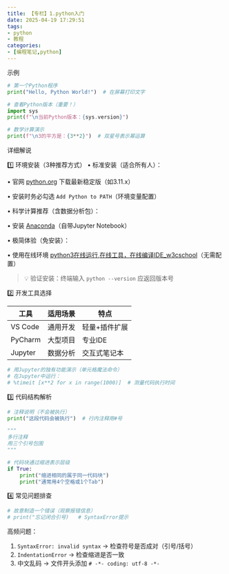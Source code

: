 ```yaml
---
title: 【专栏】1.python入门
date: 2025-04-19 17:29:51
tags:
- python
- 教程
categories:
- [编程笔记,python]
---
```


示例

```python
# 第一个Python程序
print("Hello, Python World!")  # 在屏幕打印文字

# 查看Python版本（重要！）
import sys
print(f"\n当前Python版本：{sys.version}")

# 数学计算演示
print(f"\n3的平方是：{3**2}")  # 双星号表示幂运算
```

详细解说

1️⃣ 环境安装（3种推荐方式）
• 标准安装（适合所有人）：

  • 官网 [python.org](https://www.python.org/downloads/) 下载最新稳定版（如3.11.x）

  • 安装时务必勾选 `Add Python to PATH`（环境变量配置）


• 科学计算推荐（含数据分析包）：

  • 安装 [Anaconda](https://www.anaconda.com/download)（自带Jupyter Notebook）


• 极简体验（免安装）：

  • 使用在线环境 [python3在线运行,在线工具，在线编译IDE_w3cschool](https://www.w3cschool.cn/tryrun/runcode?lang=python3)（无需配置）


> 💡 验证安装：终端输入 `python --version` 应返回版本号

2️⃣ 开发工具选择

| 工具    | 适用场景 | 特点          |
| ------- | -------- | ------------- |
| VS Code | 通用开发 | 轻量+插件扩展 |
| PyCharm | 大型项目 | 专业IDE       |
| Jupyter | 数据分析 | 交互式笔记本  |

```python
# 用Jupyter的独有功能演示（单元格魔法命令）
# 在Jupyter中运行：
# %timeit [x**2 for x in range(1000)]  # 测量代码执行时间
```

3️⃣ 代码结构解析
```python
# 注释说明（不会被执行）
print("这段代码会被执行")  # 行内注释用#号

"""
多行注释
用三个引号包围
"""

# 代码块通过缩进表示层级
if True:
    print("缩进相同的属于同一代码块")
    print("通常用4个空格或1个Tab")
```

4️⃣ 常见问题排查
```python
# 故意制造一个错误（观察报错信息）
# print("忘记闭合引号)   # SyntaxError提示
```

高频问题：
1. `SyntaxError: invalid syntax` → 检查符号是否成对（引号/括号）
2. `IndentationError` → 检查缩进是否一致
3. 中文乱码 → 文件开头添加 `# -*- coding: utf-8 -*-`
